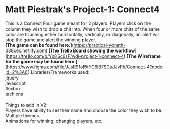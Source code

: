 # Matt Piestrak's Project-1:  Connect4

This is a Connect Four game meant for 2 players.  Players click on the column they wish to drop a chit into.  When four or more chits of the same color are touching either horizontally, vertically, or diagonally, an alert will stop the game and alert the winning player.<br/>
**[The game can be found here.]**(https://practical-yonath-038cec.netlify.com)
**[The Trello Board showing the workflow]**(https://trello.com/b/Yx8Sc6sF/wdi-project-1-connect-4)
**[The Wireframe for the game may be found here.]**(https://www.figma.com/file/JJsR91oI5tYC6iB7SCsJJvPh/Connect-4?node-id=2%3A6)
Libraries/Frameworks used:<br/>
  jquery<br/>
  javascript<br/>
  flexbox<br/>
  tachions<br/>
  <br/>
Things to add in V2:<br/>
  Players have ability to set their name and choose the color they wish to be.<br/>
  Multiple themes.<br/>
  Animations for winning, changing players, etc.
  
